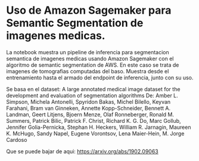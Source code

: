 # Uso de Amazon Sagemaker para Semantic Segmentation de imagenes medicas.

La notebook muestra un pipeline de inferencia para segmentacion semantica de imagenes medicas usando Amazon Sagemaker con el algoritmo de semantic segmentation de AWS. En este caso se trata de imagenes de tomografias computadas del baso.
Muestra desde el entrenamiento hasta el armado del endpoint de inferencia, junto con su uso.

Se basa en el dataset: 
A large annotated medical image dataset for the development and evaluation of segmentation algorithms
De:
Amber L. Simpson, Michela Antonelli, Spyridon Bakas, Michel Bilello, Keyvan Farahani, Bram van Ginneken, Annette Kopp-Schneider, Bennett A. Landman, Geert Litjens, Bjoern Menze, Olaf Ronneberger, Ronald M. Summers, Patrick Bilic, Patrick F. Christ, Richard K. G. Do, Marc Gollub, Jennifer Golia-Pernicka, Stephan H. Heckers, William R. Jarnagin, Maureen K. McHugo, Sandy Napel, Eugene Vorontsov, Lena Maier-Hein, M. Jorge Cardoso

Que se puede bajar de aqui: https://arxiv.org/abs/1902.09063
